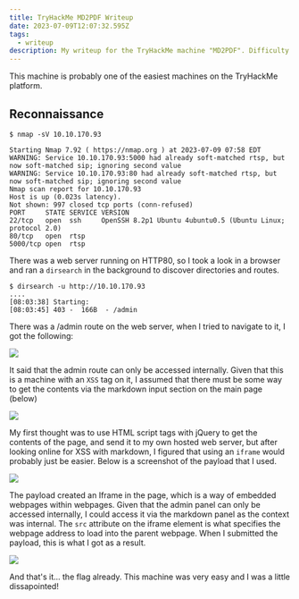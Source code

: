 ```yaml
---
title: TryHackMe MD2PDF Writeup
date: 2023-07-09T12:07:32.595Z
tags:
  - writeup
description: My writeup for the TryHackMe machine "MD2PDF". Difficulty - very easy.
---
```

This machine is probably one of the easiest machines on the TryHackMe platform.

## Reconnaissance

```shell
$ nmap -sV 10.10.170.93
```

```shell
Starting Nmap 7.92 ( https://nmap.org ) at 2023-07-09 07:58 EDT
WARNING: Service 10.10.170.93:5000 had already soft-matched rtsp, but now soft-matched sip; ignoring second value
WARNING: Service 10.10.170.93:80 had already soft-matched rtsp, but now soft-matched sip; ignoring second value
Nmap scan report for 10.10.170.93
Host is up (0.023s latency).
Not shown: 997 closed tcp ports (conn-refused)
PORT     STATE SERVICE VERSION
22/tcp   open  ssh     OpenSSH 8.2p1 Ubuntu 4ubuntu0.5 (Ubuntu Linux; protocol 2.0)
80/tcp   open  rtsp
5000/tcp open  rtsp
```

There was a web server running on HTTP80, so I took a look in a browser and ran a `dirsearch` in the background to discover directories and routes.

```shell
$ dirsearch -u http://10.10.170.93
....
[08:03:38] Starting: 
[08:03:45] 403 -  166B  - /admin
```

There was a /admin route on the web server, when I tried to navigate to it, I got the following:

![](/img/admin-forbidden.png)

It said that the admin route can only be accessed internally. Given that this is a machine with an `XSS` tag on it, I assumed that there must be some way to get the contents via the markdown input section on the main page (below)

![](/img/mainpage3.png)

My first thought was to use HTML script tags with jQuery to get the contents of the page, and send it to my own hosted web server, but after looking online for XSS with markdown, I figured that using an `iframe` would probably just be easier. Below is a screenshot of the payload that I used.

![](/img/payload.png)

The payload created an Iframe in the page, which is a way of embedded webpages within webpages. Given that the admin panel can only be accessed internally, I could access it via the markdown panel as the context was internal. The `src` attribute on the iframe element is what specifies the webpage address to load into the parent webpage. When I submitted the payload, this is what I got as a result.

![](/img/flag.png)

And that's it... the flag already. This machine was very easy and I was a little dissapointed!